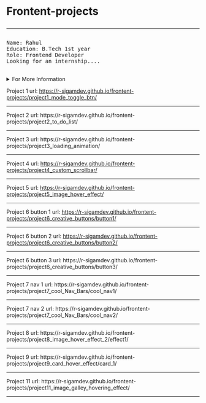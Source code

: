# Frontent-projects <hr>

<pre>
Name: Rahul
Education: B.Tech 1st year
Role: Frontend Developer
Looking for an internship....
    
</pre>
<details>
    <summary>For More Information</summary>
    <pre>
    I completed my pre-university course in IIIT Nuzvid.
    I am good at HTML, CSS & JAVASCRIPT.
    I love learning something new everyday.
    </pre>
</details>

Project 1 url: https://r-sigamdev.github.io/frontent-projects/project1_mode_toggle_btn/

<hr>
Project 2 url: https://r-sigamdev.github.io/frontent-projects/project2_to_do_list/
<hr>
Project 3 url: https://r-sigamdev.github.io/frontent-projects/project3_loading_animation/
<hr>

Project 4 url: https://r-sigamdev.github.io/frontent-projects/project4_custom_scrollbar/

<hr>

Project 5 url: https://r-sigamdev.github.io/frontent-projects/project5_image_hover_effect/

<hr>

Project 6 button 1 url: https://r-sigamdev.github.io/frontent-projects/project6_creative_buttons/button1/

<hr>

Project 6 button 2 url: https://r-sigamdev.github.io/frontent-projects/project6_creative_buttons/button2/

<hr>
Project 6 button 3 url: https://r-sigamdev.github.io/frontent-projects/project6_creative_buttons/button3/
<hr>
Project 7 nav 1 url: https://r-sigamdev.github.io/frontent-projects/project7_cool_Nav_Bars/cool_nav1/
<hr>
Project 7 nav 2 url: https://r-sigamdev.github.io/frontent-projects/project7_cool_Nav_Bars/cool_nav2/
<hr>
Project 8 url: https://r-sigamdev.github.io/frontent-projects/project8_image_hover_effect_2/effect1/
<hr>
Project 9 url: https://r-sigamdev.github.io/frontent-projects/project9_card_hover_effect/card_1/
<hr>
Project 11 url: https://r-sigamdev.github.io/frontent-projects/project11_image_galley_hovering_effect/

<hr>
